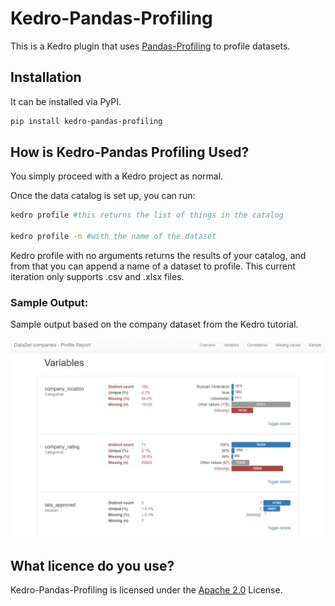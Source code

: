 # Kedro-Pandas-Profiling

This is a Kedro plugin that uses [Pandas-Profiling](https://github.com/pandas-profiling/pandas-profiling) to profile datasets.

## Installation

It can be installed via PyPI.

``` sh
pip install kedro-pandas-profiling

```

## How is Kedro-Pandas Profiling Used?
You simply proceed with a Kedro project as normal.

Once the data catalog is set up, you can run:

``` sh
kedro profile #this returns the list of things in the catalog

kedro profile -n #with the name of the dataset
```

Kedro profile with no arguments returns the results of your catalog,
and from that you can append a name of a dataset to profile. This 
current iteration only supports .csv and .xlsx files.

### Sample Output:

Sample output based on the company dataset from the Kedro tutorial.

![Sample Output](https://github.com/BrickFrog/kedro-pandas-profiling/blob/master/samples/sample.PNG)

## What licence do you use?

Kedro-Pandas-Profiling is licensed under the [Apache 2.0](LICENSE) License.

